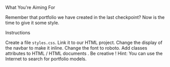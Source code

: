 What You're Aiming For

Remember that portfolio we have created in the last checkpoint? Now is the time to give it some style. 


Instructions

Create a file `styles.css`.
Link it to our HTML project.
Change the display of the navbar to make it inline.
Change the font to roboto.
Add classes attributes to HTML / HTML documents .
Be creative !
Hint: You can use the Internet to search for portfolio models.
